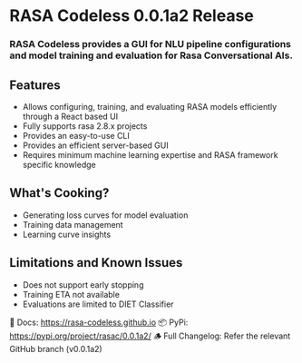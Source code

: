 # RASA Codeless 0.0.1a2 Release

### RASA Codeless provides a GUI for NLU pipeline configurations and model training and evaluation for Rasa Conversational AIs.

## Features
- Allows configuring, training, and evaluating RASA models efficiently through a React based UI
- Fully supports rasa 2.8.x projects
- Provides an easy-to-use CLI
- Provides an efficient server-based GUI
- Requires minimum machine learning expertise and RASA framework specific knowledge

## What's Cooking?
- Generating loss curves for model evaluation
- Training data management
- Learning curve insights

## Limitations and Known Issues
- Does not support early stopping
- Training ETA not available
- Evaluations are limited to DIET Classifier

📒 Docs: https://rasa-codeless.github.io 
📦 PyPi: https://pypi.org/project/rasac/0.0.1a2/ 
🪵 Full Changelog: Refer the relevant GitHub branch (v0.0.1a2)

